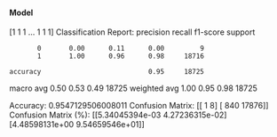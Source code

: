 #### Model
[1 1 1 ... 1 1 1]
Classification Report:
              precision    recall  f1-score   support

           0       0.00      0.11      0.00         9
           1       1.00      0.96      0.98     18716

    accuracy                           0.95     18725
   macro avg       0.50      0.53      0.49     18725
weighted avg       1.00      0.95      0.98     18725

Accuracy: 0.9547129506008011
Confusion Matrix:
[[    1     8]
 [  840 17876]]
Confusion Matrix (%):
[[5.34045394e-03 4.27236315e-02]
 [4.48598131e+00 9.54659546e+01]]
